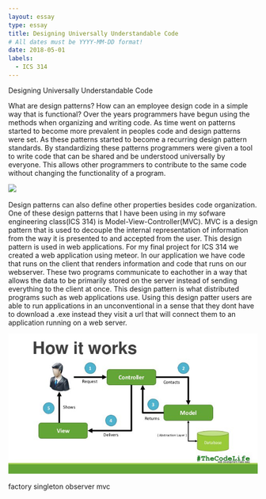 ```yaml
---
layout: essay
type: essay
title: Designing Universally Understandable Code
# All dates must be YYYY-MM-DD format!
date: 2018-05-01
labels:
  - ICS 314
---
```

Designing Universally Understandable Code

What are design patterns? How can an employee design code in a simple way that is functional? Over the years programmers have begun using the methods when organizing and writing code. As time went on patterns started to become more prevalent in peoples code and design patterns were set. As these patterns started to become a recurring design pattern standards. By standardizing these patterns programmers were given a tool to write code that can be shared and be understood universally by everyone. This allows other programmers to contribute to the same code without changing the functionality of a program.

<img class="" src="https://jaxenter.com/wp-content/uploads/2015/03/shutterstock_229153669-e1426777005105.jpg">

Design patterns can also define other properties besides code organization. One of these design patterns that I have been using in my sofware engineering class(ICS 314) is Model-View-Controller(MVC). MVC is a design pattern that is used to decouple the internal representation of information from the way it is presented to and accepted from the user. This design pattern is used in web applications. For my final project for ICS 314 we created a web application using meteor. In our application we have code that runs on the client that renders information and code that runs on our webserver. These two programs communicate to eachother in a way that allows the data to be primarily stored on the server instead of sending everything to the client at once. This design pattern is what distributed programs such as web applications use. Using this design patter users are able to run applications in an unconventional in a sense that they dont have to download a .exe instead they visit a url that will connect them to an application running on a web server.

<img class="" src="../images/modelviewcontroller.jpg">

factory
singleton
observer
mvc

